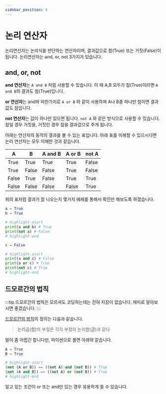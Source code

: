 ```yaml
---
sidebar_position: 4
---
```


# 논리 연산자

논리연산자는 논리식을 판단하는 연산자이며, 결과값으로 참(True) 또는 거짓(False)이 됩니다. 논리연산자는 and, or, not 3가지가 있습니다.

## and, or, not

**and 연산자**는 `A and B` 처럼 사용할 수 있습니다. 이 때 A,B 모두가 참(True)이라면 `A and B`의 결과도 참(True)입니다.

**or 연산자**는 and와 마찬가지로 `A or B` 와 같이 사용하며 A나 B중 하나만 참이면 결과값도 참입니다.

**not 연산자**는 값이 하나만 있으면 됩니다. `not A` 와 같은 방식으로 사용할 수 있습니다. 참일 경우 거짓을, 거짓인 경우 참을 결과값으로 주게 됩니다.

아래는 연산자의 동작의 결과를 볼 수 있는 표입니다. 아래 표를 이해할 수 있으시다면 논리 연산자는 모두 이해한 것과 같습니다.

| A     | B     | A and B | A or B | not A |
| ----- | ----- | ------- | ------ | ----- |
| True  | True  | True    | True   | False |
| True  | False | False   | True   | False |
| False | True  | False   | True   | True  |
| False | False | False   | False  | True  |

위의 표처럼 결과가 잘 나오는지 몇가지 예제를 통해서 확인만 해보도록 하겠습니다.

```python
a = True
b = True

# highlight-start
print(a and b) # True
print(not a) # False
# highlight-end

c = False

# highlight-start
print(a and c) # False
print(a or c) # True
print(not c) # True
# highlight-end
```

## 드모르간의 법칙

:::tip
드모르간의 법칙은 모르셔도 코딩하는데는 전혀 지장이 없습니다.
재미로 알아보시면 좋겠습니다.
:::

[드모르간의 법칙](https://ko.wikipedia.org/wiki/%EB%93%9C_%EB%AA%A8%EB%A5%B4%EA%B0%84%EC%9D%98_%EB%B2%95%EC%B9%99)의 정의는 다음과 같습니다.

> 논리곱(합)의 부정은 각각 부정의 논리합(곱)과 같다

말이 좀 어렵긴 합니다만, 파이썬으로 풀면 아래와 같습니다.

```python
A = True
B = True

# highlight-start
(not (A or B)) == ((not A) and (not B)) # True
(not (A and B)) == ((not A) or (not B)) # True
# highlight-end
```

알고 있는 조건이 or 또는 and만 있는 경우 유용하게 쓸 수 있습니다.
